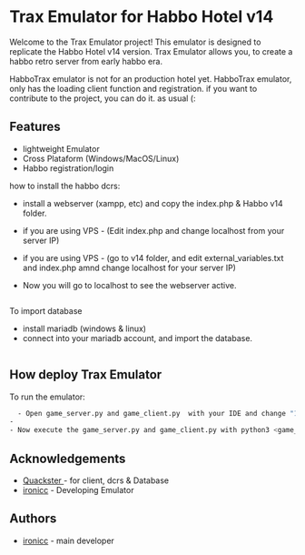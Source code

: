 
# Trax Emulator for Habbo Hotel v14
Welcome to the Trax Emulator project! This emulator is designed to replicate the Habbo Hotel v14 version.
Trax Emulator allows you, to create a habbo retro server from early habbo era.


HabboTrax emulator is not for an production hotel yet.
HabboTrax emulator, only has the loading client function and registration.
if you want to contribute to the project, you can do it. as usual (:






## Features

- lightweight Emulator
- Cross Plataform (Windows/MacOS/Linux)
- Habbo registration/login



how to install the habbo dcrs:

- install a webserver (xampp, etc) and copy the index.php & Habbo v14 folder.

- if you are using VPS - (Edit index.php and change localhost from your server IP)

- if you are using VPS - (go to v14 folder, and edit external_variables.txt and index.php amnd change localhost for your server IP)

- Now you will go to localhost to see the webserver active.
```bash

```
To import database
- install mariadb (windows & linux)
- connect into your mariadb account, and import the database.
```bash

```


## How deploy Trax Emulator

To run the emulator:

```bash
  - Open game_server.py and game_client.py  with your IDE and change "127.0.0.1" to your VPS IP and Habbo Client port.
- 
- Now execute the game_server.py and game_client.py with python3 <game_server.py> python3 <game_client.py> 

```




## Acknowledgements

 - [Quackster ](https://github.com/Quackster) - for client, dcrs & Database
 - [ironicc](https://github.com/Criminalz0x) - Developing Emulator

## Authors

- [ironicc](https://github.com/Criminalz0x) - main developer

